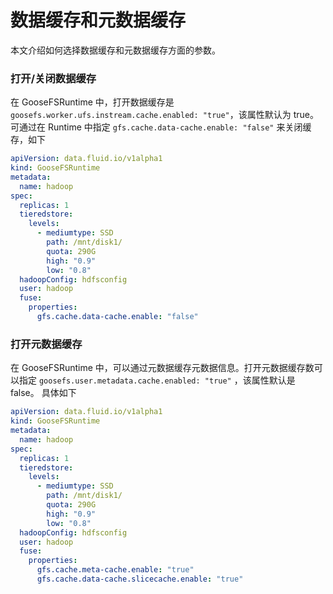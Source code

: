 # 数据缓存和元数据缓存
本文介绍如何选择数据缓存和元数据缓存方面的参数。

### 打开/关闭数据缓存

在 GooseFSRuntime 中，打开数据缓存是 `goosefs.worker.ufs.instream.cache.enabled: "true"`，该属性默认为 true。
可通过在 Runtime 中指定 `gfs.cache.data-cache.enable: "false"` 来关闭缓存，如下

```yaml
apiVersion: data.fluid.io/v1alpha1
kind: GooseFSRuntime
metadata:
  name: hadoop
spec:
  replicas: 1
  tieredstore:
    levels:
      - mediumtype: SSD
        path: /mnt/disk1/
        quota: 290G
        high: "0.9"
        low: "0.8"
  hadoopConfig: hdfsconfig
  user: hadoop
  fuse:
    properties:
      gfs.cache.data-cache.enable: "false"
```

### 打开元数据缓存

在 GooseFSRuntime 中，可以通过元数据缓存元数据信息。打开元数据缓存数可以指定 `goosefs.user.metadata.cache.enabled: "true"` ，该属性默认是 false。
具体如下

```yaml
apiVersion: data.fluid.io/v1alpha1
kind: GooseFSRuntime
metadata:
  name: hadoop
spec:
  replicas: 1
  tieredstore:
    levels:
      - mediumtype: SSD
        path: /mnt/disk1/
        quota: 290G
        high: "0.9"
        low: "0.8"
  hadoopConfig: hdfsconfig
  user: hadoop
  fuse:
    properties:
      gfs.cache.meta-cache.enable: "true"
      gfs.cache.data-cache.slicecache.enable: "true"
```


